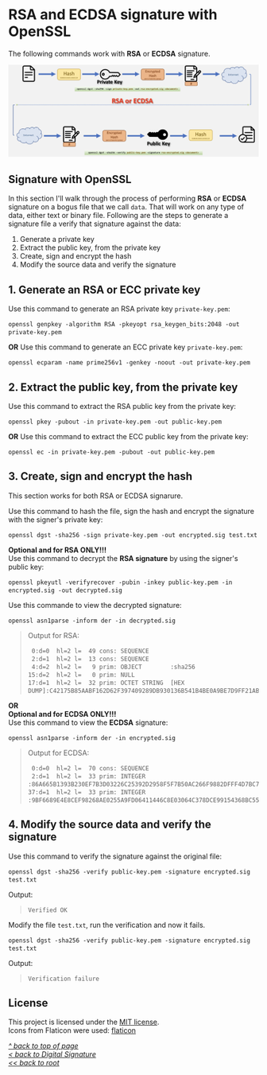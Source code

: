 # RSA and ECDSA signature with OpenSSL
The following commands work with **RSA** or **ECDSA** signature.   

![Alt text](/images/rsa-ecdsa-sig.jpg "RSA and ECDSA signature")
## Signature with OpenSSL
In this section I'll walk through the process of performing **RSA** or **ECDSA** signature on a bogus file that we call `data`. That will work on any type of data, either text or binary file. Following are the steps to generate a signature file a verify that signature against the data:  
1. Generate a private key
2. Extract the public key, from the private key
3. Create, sign and encrypt the hash
4. Modify the source data and verify the signature
## 1. Generate an RSA or ECC private key
Use this command to generate an RSA private key `private-key.pem`:
```shell
openssl genpkey -algorithm RSA -pkeyopt rsa_keygen_bits:2048 -out private-key.pem
```
**OR**
Use this command to generate an ECC private key `private-key.pem`:
```shell
openssl ecparam -name prime256v1 -genkey -noout -out private-key.pem
```
## 2. Extract the public key, from the private key
Use this command to extract the RSA public key from the private key:
```shell
openssl pkey -pubout -in private-key.pem -out public-key.pem
```
**OR**
Use this command to extract the ECC public key from the private key:
```shell
openssl ec -in private-key.pem -pubout -out public-key.pem
```
## 3. Create, sign and encrypt the hash
This section works for both RSA or ECDSA signarure.  

Use this command to hash the file, sign the hash and encrypt the signature with the signer's private key:
```shell
openssl dgst -sha256 -sign private-key.pem -out encrypted.sig test.txt
```
**Optional and for RSA ONLY!!!**  
Use this command to decrypt the **RSA signature** by using the signer's public key:
```shell
openssl pkeyutl -verifyrecover -pubin -inkey public-key.pem -in encrypted.sig -out decrypted.sig
```
Use this commande to view the decrypted signature:
```shell
openssl asn1parse -inform der -in decrypted.sig
```
>Output for RSA:
>```
>  0:d=0  hl=2 l=  49 cons: SEQUENCE          
>  2:d=1  hl=2 l=  13 cons: SEQUENCE          
>  4:d=2  hl=2 l=   9 prim: OBJECT        :sha256
>15:d=2  hl=2 l=   0 prim: NULL              
>17:d=1  hl=2 l=  32 prim: OCTET STRING  [HEX DUMP]:C42175B85AABF162D62F397409289DB930136B541B4BE0A9BE7D9FF21AB75728
>```
**OR**  
**Optional and for ECDSA ONLY!!!**  
Use this command to view the **ECDSA** signature:
```shell
openssl asn1parse -inform der -in encrypted.sig
```
>Output for ECDSA:
>```
>  0:d=0  hl=2 l=  70 cons: SEQUENCE          
>  2:d=1  hl=2 l=  33 prim: INTEGER     :86A665B1393B230EF7B3D03226C25392D2958F5F7B50AC266F9882DFFF4D7BC7
>37:d=1  hl=2 l=  33 prim: INTEGER     :9BF6689E4E8CEF98268AE0255A9FD06411446C8E03064C378DCE99154368BC55
>```
## 4. Modify the source data and verify the signature
Use this command to verify the signature against the original file:
```shell
openssl dgst -sha256 -verify public-key.pem -signature encrypted.sig test.txt
```
Output:
>```
>Verified OK
>```
Modify the file `test.txt`, run the verification and now it fails.
```shell
openssl dgst -sha256 -verify public-key.pem -signature encrypted.sig test.txt
```
Output:
>```
>Verification failure
>```
## License
This project is licensed under the [MIT license](/LICENSE).  
Icons from Flaticon were used: [flaticon](https://www.flaticon.com/free-icons/document)

[_^ back to top of page_](#RSA-and-ECDSA-signature-with-OpenSSL)  
[_< back to Digital Signature_](README.md)  
[_<< back to root_](../../../)
